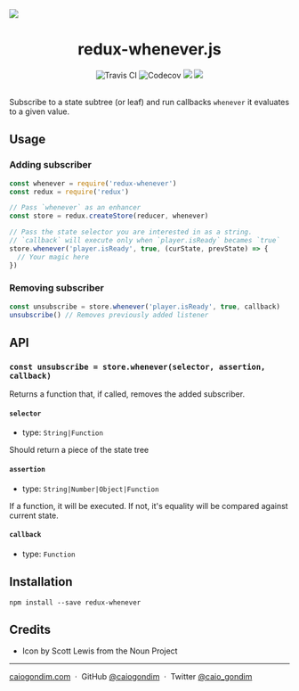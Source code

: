 <img src="https://cdn.rawgit.com/caiogondim/redux-whenever.js/master/img/banner.svg">

<h1 align="center">redux-whenever.js</h1>

<div align="center">
<img src="http://travis-ci.org/caiogondim/redux-whenever.js.svg?branch=master" alt="Travis CI"> <img src="https://codecov.io/gh/caiogondim/redux-whenever.js/branch/master/graph/badge.svg" alt="Codecov"> <img src="http://img.badgesize.io/caiogondim/redux-whenever.js/master/dist/redux-whenever.min.js?compression=gzip"> <a href="https://www.npmjs.com/package/redux-whenever"><img src="https://img.shields.io/npm/v/redux-whenever.svg" /></a>
</div>

<br>

Subscribe to a state subtree (or leaf) and run callbacks `whenever` it evaluates to a given value.

## Usage

### Adding subscriber

```js
const whenever = require('redux-whenever')
const redux = require('redux')

// Pass `whenever` as an enhancer
const store = redux.createStore(reducer, whenever)

// Pass the state selector you are interested in as a string.
// `callback` will execute only when `player.isReady` becames `true`
store.whenever('player.isReady', true, (curState, prevState) => {
  // Your magic here
})
```

### Removing subscriber
```js
const unsubscribe = store.whenever('player.isReady', true, callback)
unsubscribe() // Removes previously added listener
```

## API

### `const unsubscribe = store.whenever(selector, assertion, callback)`
Returns a function that, if called, removes the added subscriber.

#### `selector`
- type: `String|Function`

Should return a piece of the state tree

#### `assertion`
- type: `String|Number|Object|Function`

If a function, it will be executed. If not, it's equality will be compared against current state.

#### `callback`
- type: `Function`

## Installation

```
npm install --save redux-whenever
```

## Credits
- Icon by Scott Lewis from the Noun Project

---

[caiogondim.com](https://caiogondim.com) &nbsp;&middot;&nbsp;
GitHub [@caiogondim](https://github.com/caiogondim) &nbsp;&middot;&nbsp;
Twitter [@caio_gondim](https://twitter.com/caio_gondim)
